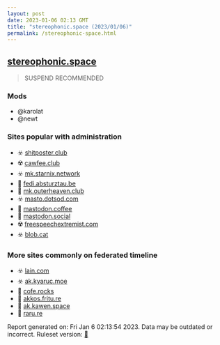 ```yaml
---
layout: post
date: 2023-01-06 02:13 GMT
title: "stereophonic.space (2023/01/06)"
permalink: /stereophonic-space.html
---
```



## [stereophonic.space](https://stereophonic.space)

> SUSPEND RECOMMENDED

### Mods
 * @karolat
 * @newt

### Sites popular with administration

* ☣️ [shitposter.club](/shitposter-club.html)
* ☢️ [cawfee.club](/cawfee-club.html)
* ☣️ [mk.starnix.network](/mk-starnix-network.html)
* 🚫 [fedi.absturztau.be](/fedi-absturztau-be.html)
* 🚫 [mk.outerheaven.club](/mk-outerheaven-club.html)
* ☣️ [masto.dotsod.com](/masto-dotsod-com.html)
* 🐘 [mastodon.coffee](/mastodon-coffee.html)
* 🐘 [mastodon.social](/mastodon-social.html)
* ☢️ [freespeechextremist.com](/freespeechextremist-com.html)
* ☣️ [blob.cat](/blob-cat.html)

### More sites commonly on federated timeline

* ☣️ [lain.com](/lain-com.html)
* ☣️ [ak.kyaruc.moe](/ak-kyaruc-moe.html)
* 🐘 [cofe.rocks](/cofe-rocks.html)
* 🐘 [akkos.fritu.re](/akkos-fritu-re.html)
* 🐘 [ak.kawen.space](/ak-kawen-space.html)
* 🐘 [raru.re](/raru-re.html)

Report generated on: Fri Jan  6 02:13:54 2023. Data may be outdated or incorrect.
Ruleset version: [🏀](/version-basketball)
